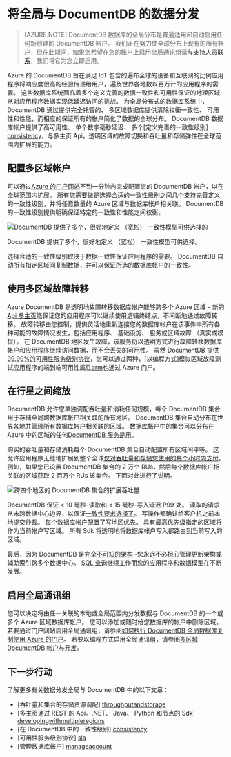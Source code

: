 <properties
   pageTitle="分发数据全局与 DocumentDB |Microsoft Azure"
   description="了解有关使用 Azure DocumentDB，完全托管 NoSQL 数据库服务的全局数据库的行星比例地区复制、 故障切换和数据恢复。"
   services="documentdb"
   documentationCenter=""
   authors="kiratp"
   manager="jhubbard"
   editor=""/>

<tags
   ms.service="documentdb"
   ms.devlang="multiple"
   ms.topic="article"
   ms.tgt_pltfrm="na"
   ms.workload="na"
   ms.date="08/15/2016"
   ms.author="kipandya"/>
   
   
# <a name="distribute-data-globally-with-documentdb"></a>将全局与 DocumentDB 的数据分发

> [AZURE.NOTE] DocumentDB 数据库的全局分布是普遍适用和自动启用任何新创建的 DocumentDB 帐户。 我们正在努力使全球分布上现有的所有帐户，但在此期间，如果您希望在您的帐户上启用全局通讯组请[与支持人员联系](https://portal.azure.com/?#blade/Microsoft_Azure_Support/HelpAndSupportBlade)，我们将它为您立即启用。

Azure 的 DocumentDB 旨在满足 IoT 包含的遍布全球的设备和互联网的比例应用程序将响应度很高的经验传递给用户，遍及世界各地数以百万计的应用程序的需要。 这些数据库系统面临着多个定义完善的数据一致性和可用性保证的地理区域从对应用程序数据实现低延迟访问的挑战。 为全局分布式的数据库系统中，DocumentDB 通过提供完全托管的、 多区域数据库提供清除权衡一致性、 可用性和性能，而相应的保证所有的帐户简化了数据的全球分布。 DocumentDB 数据库帐户提供了高可用性、 单个数字毫秒延迟、 多个[定义完善的一致性级别] [consistency]，与多主页 Api，透明区域的故障切换和吞吐量和存储弹性在全球范围内扩展的能力。 

  
## <a name="configuring-multi-region-accounts"></a>配置多区域帐户

可以通过[Azure 的门户网站](documentdb-portal-global-replication.md)不到一分钟内完成配置您的 DocumentDB 帐户，以在全球范围内扩展。 所有您需要做是选择合适的一致性级别之间几个支持完善定义的一致性级别，并将任意数量的 Azure 区域与数据库帐户相关联。 DocumentDB 的一致性级别提供明确保证特定的一致性和性能之间权衡。 

![DocumentDB 提供了多个，很好地定义 （宽松） 一致性模型可供选择的][1]

DocumentDB 提供了多个，很好地定义 （宽松） 一致性模型可供选择。

选择合适的一致性级别取决于数据一致性保证应用程序的需要。 DocumentDB 自动所有指定区域间复制数据，并可以保证所选的数据库帐户的一致性。 


## <a name="using-multi-region-failover"></a>使用多区域故障转移 

Azure DocumentDB 是透明地故障转移数据库帐户能够跨多个 Azure 区域 – 新的[Api 多主页][developingwithmultipleregions]能保证您的应用程序可以继续使用逻辑终结点，不间断地通过故障转移。 故障转移由您控制，提供灵活地重新连接您的数据库帐户在该事件中所有各种可能的故障情况发生，包括应用程序、 基础设施、 服务或区域故障 （真实或模拟）。 在 DocumentDB 地区发生故障，该服务将以透明方式进行故障转移数据库帐户和应用程序继续访问数据，而不会丢失的可用性。 虽然 DocumentDB 提供[99.99%的可用性服务级别协议][sla]，您可以通过两种，[以编程方式]模拟区域故障测试应用程序的端到端可用性属性[arm]也通过 Azure 门户。


## <a name="scaling-across-the-planet"></a>在行星之间缩放
DocumentDB 允许您单独调配吞吐量和消耗任何规模，每个 DocumentDB 集合用于存储全局跨数据库帐户相关联的所有地区。 DocumentDB 集合自动分布在世界各地并管理所有数据库帐户相关联的区域。 数据库帐户中的集合可以分布在 Azure 中的区域的任何[DocumentDB 服务是用][serviceregions]。 

购买的吞吐量和存储消耗每个 DocumentDB 集合自动配置所有区域间平等。 这允许应用程序无缝地扩展到整个全球[仅对吞吐量和存储您使用的每个小时内支付][pricing]。 例如，如果您已设置 DocumentDB 集合的 2 万个 RUs，然后每个数据库帐户相关联的区域获取 2 百万个 RUs 该集合。 下面对此进行了说明。

![跨四个地区的 DocumentDB 集合的扩展吞吐量][2]

DocumentDB 保证 < 10 毫秒-读取和 < 15 毫秒-写入延迟 P99 处。 读取的请求从未跨数据中心边界，以保证[一致性要求选择了][consistency]。 写操作都确认给客户机之前本地提交仲裁。 每个数据库帐户配置了写地区优先。 具有最高优先级指定的区域将作为当前帐户写区域。 所有 Sdk 将透明地将数据库帐户写入都路由到当前写入的区域。 

最后，因为 DocumentDB 是完全[不可知的架构][ vldb] -您永远不必担心管理更新架构或辅助索引跨多个数据中心。 [SQL 查询][sqlqueries]继续工作而您的应用程序和数据模型在不断发展。 


## <a name="enabling-global-distribution"></a>启用全局通讯组 

您可以决定将由任一关联的本地或全局范围内分发数据与 DocumentDB 的一个或多个 Azure 区域数据库帐户。 您可以添加或随时给您数据库的帐户中删除区域。 若要通过门户网站启用全局通讯组，请参阅[如何执行 DocumentDB 全局数据库复制使用 Azure 的门户](documentdb-portal-global-replication.md)。 若要以编程方式启用全局通讯组，请参阅[多区域 DocumentDB 帐户与开发](documentdb-developing-with-multiple-regions.md)。

## <a name="next-steps"></a>下一步行动

了解更多有关数据分发全局与 DocumentDB 中的以下文章︰

* [吞吐量和集合的存储资源调配] [throughputandstorage]
* [多主页通过 REST 的 Api。.NET、 Java、 Python 和节点的 Sdk] [developingwithmultipleregions]
* [在 DocumentDB 中的一致性级别] [consistency]
* [可用性服务级别协议] [sla]
* [管理数据库帐户] [manageaccount]

[1]: ./media/documentdb-distribute-data-globally/consistency-tradeoffs.png
[2]: ./media/documentdb-distribute-data-globally/collection-regions.png

<!--Reference style links - using these makes the source content way more readable than using inline links-->
[pcolls]: documentdb-partition-data.md
[consistency]: documentdb-consistency-levels.md
[consistencytradeooffs]: ./documentdb-consistency-levels/#consistency-levels-and-tradeoffs
[developingwithmultipleregions]: documentdb-developing-with-multiple-regions.md
[createaccount]: documentdb-create-account.md
[manageaccount]: documentdb-manage-account.md
[manageaccount-consistency]: documentdb-manage-account.md#consistency
[throughputandstorage]: documentdb-manage.md
[arm]: documentdb-automation-resource-manager-cli.md
[regions]: https://azure.microsoft.com/regions/
[serviceregions]: https://azure.microsoft.com/en-us/regions/#services 
[pricing]: https://azure.microsoft.com/pricing/details/documentdb/
[sla]: https://azure.microsoft.com/support/legal/sla/documentdb/ 
[vldb]: http://www.vldb.org/pvldb/vol8/p1668-shukla.pdf
[sqlqueries]: documentdb-sql-query.md


